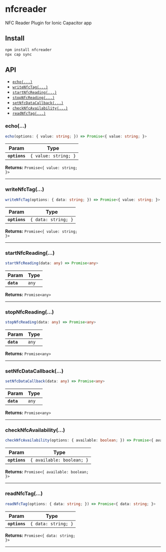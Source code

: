 # nfcreader

NFC Reader Plugin for Ionic Capacitor app

## Install

```bash
npm install nfcreader
npx cap sync
```

## API

<docgen-index>

* [`echo(...)`](#echo)
* [`writeNfcTag(...)`](#writenfctag)
* [`startNfcReading(...)`](#startnfcreading)
* [`stopNfcReading(...)`](#stopnfcreading)
* [`setNfcDataCallback(...)`](#setnfcdatacallback)
* [`checkNfcAvailability(...)`](#checknfcavailability)
* [`readNfcTag(...)`](#readnfctag)

</docgen-index>

<docgen-api>
<!--Update the source file JSDoc comments and rerun docgen to update the docs below-->

### echo(...)

```typescript
echo(options: { value: string; }) => Promise<{ value: string; }>
```

| Param         | Type                            |
| ------------- | ------------------------------- |
| **`options`** | <code>{ value: string; }</code> |

**Returns:** <code>Promise&lt;{ value: string; }&gt;</code>

--------------------


### writeNfcTag(...)

```typescript
writeNfcTag(options: { data: string; }) => Promise<{ value: string; }>
```

| Param         | Type                           |
| ------------- | ------------------------------ |
| **`options`** | <code>{ data: string; }</code> |

**Returns:** <code>Promise&lt;{ value: string; }&gt;</code>

--------------------


### startNfcReading(...)

```typescript
startNfcReading(data: any) => Promise<any>
```

| Param      | Type             |
| ---------- | ---------------- |
| **`data`** | <code>any</code> |

**Returns:** <code>Promise&lt;any&gt;</code>

--------------------


### stopNfcReading(...)

```typescript
stopNfcReading(data: any) => Promise<any>
```

| Param      | Type             |
| ---------- | ---------------- |
| **`data`** | <code>any</code> |

**Returns:** <code>Promise&lt;any&gt;</code>

--------------------


### setNfcDataCallback(...)

```typescript
setNfcDataCallback(data: any) => Promise<any>
```

| Param      | Type             |
| ---------- | ---------------- |
| **`data`** | <code>any</code> |

**Returns:** <code>Promise&lt;any&gt;</code>

--------------------


### checkNfcAvailability(...)

```typescript
checkNfcAvailability(options: { available: boolean; }) => Promise<{ available: boolean; }>
```

| Param         | Type                                 |
| ------------- | ------------------------------------ |
| **`options`** | <code>{ available: boolean; }</code> |

**Returns:** <code>Promise&lt;{ available: boolean; }&gt;</code>

--------------------


### readNfcTag(...)

```typescript
readNfcTag(options: { data: string; }) => Promise<{ data: string; }>
```

| Param         | Type                           |
| ------------- | ------------------------------ |
| **`options`** | <code>{ data: string; }</code> |

**Returns:** <code>Promise&lt;{ data: string; }&gt;</code>

--------------------

</docgen-api>
